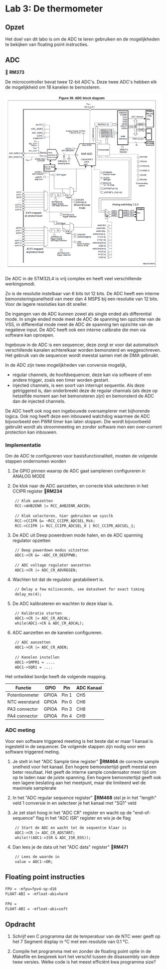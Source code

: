 # Lab 3: De thermometer

## Opzet

Het doel van dit labo is om de ADC te leren gebruiken en de mogelijkheden te bekijken van floating point instructies.

## ADC

📌 **RM373**

De microcontroller bevat twee 12-bit ADC's. Deze twee ADC's hebben elk de mogelijkheid om 18 kanelen te bemosteren.

![ADC blokdiagramma](img/rm_adc.PNG)

De ADC in de STM32L4 is vrij complex en heeft veel verschillende werkingsmodi.

Zo is de resolutie instelbaar van 6 bits tot 12 bits. De ADC heeft een interne bemonsteringssnelheid van meer dan 4 MSPS bij een resolutie van 12 bits. Voor de lagere resoluties kan dit sneller. 

De ingangen van de ADC kunnen zowel als single ended als differential mode. In single ended mode meet de ADC de spanning ten opzichte van de VSS, in differential mode meet de ADC de spanning ten opzichte van de negatieve input. De ADC heeft ook een interne calibratie die men via software kan oproepen. 

Ingebouw in de ADC is een sequencer, deze zorgt er voor dat automatisch verschillende kanalen achterelkaar worden bemonsterd en weggeschreven. Het gebruik van de sequencer wordt meestal samen met de DMA gebruikt.

In de ADC zijn twee mogelijkheden van conversie mogelijk,
* regular channels, de hoofdsequencer, deze kan via software of een andere trigger, zoals een timer worden gestart.
* injected channels, is een soort van interrupt sequentie. Als deze getriggered is, dan onderbreekt deze de regular channals (als deze op hetzelfde moment aan het bemonsteren zijn) en bemonsterd de ADC dan de injected channels. 

De ADC heeft ook nog een ingebouwde oversamplerer met bijhorende logica. Ook nog heeft deze een inbouwed watchdog waarmee de ADC bijvoorbeeld een PWM timer kan laten stoppen. Die wordt bijvoorbeeld gebruikt wordt als stroommeeting en zonder software men een over-current protection kan inbouwen. 

### Implementatie

Om de ADC te configureren voor basisfunctionaliteit, moeten de volgende stappen ondernomen worden

1. De GPIO pinnen waarop de ADC gaat samplenen configureren in ANALOG MODE
2. De klok naar de ADC aanzetten, en correcte klok selecteren in het CCIPR register 📌**RM234**


		// Klok aanzetten
		RCC->AHB2ENR |= RCC_AHB2ENR_ADCEN; 

		// Klok selecteren, hier gebruiken we sysclk
		RCC->CCIPR &= ~RCC_CCIPR_ADCSEL_Msk;
		RCC->CCIPR |= RCC_CCIPR_ADCSEL_0 | RCC_CCIPR_ADCSEL_1;


3. De ADC uit Deep powerdown mode halen, en de ADC spanning regulator opzetten

		// Deep powerdown modus uitzetten
		ADC1->CR &= ~ADC_CR_DEEPPWD;

		// ADC voltage regulator aanzetten
		ADC1->CR |= ADC_CR_ADVREGEN;

4. Wachten tot dat de regulator gestabilieert is.

		// Delay a few miliseconds, see datasheet for exact timing
		delay_ms(4);

5. De ADC kalibrateren en wachten to deze klaar is.

		// Kalibratie starten
		ADC1->CR |= ADC_CR_ADCAL;
		while(ADC1->CR & ADC_CR_ADCAL);

6. ADC aanzetten en de kanelen configureren. 

		// ADC aanzetten
		ADC1->CR |= ADC_CR_ADEN;

		// Kanelen instellen
		ADC1->SMPR1 = ....
		ADC1->SQR1 = ....

Het ontwikkel bordje heeft de volgende mapping. 

| Functie | GPIO | Pin |  ADC Kanaal |
| ------- | ---- | --- | ----------- |
| Potentionmeter | GPIOA | Pin 1 | CH5 |
| NTC weerstand  | GPIOA | Pin 0 | CH6 |
| PA3 connector  | GPIOA | Pin 3 | CH8 |
| PA4  connector | GPIOA | Pin 4 | CH9 |

### ADC meting

Voor een software triggered meeting is het beste dat er maar 1 kanaal is ingesteld in de sequencer. De volgende stappen zijn nodig voor een software triggered meting.

1. Je stelt in het "ADC Sample time register" 📌**RM464** de correcte sample snelheid voor het kanaal. Een hogere bemonstertijd geeft meestal een beter resultaat. Het geeft de interne sample condensator meer tijd om op te laden naar de juiste spanning. Een hogere bemonstertijd geeft ook een lagere beslating aan het meetpunt, maar die limiteerd wel de maximale samplerate
2. In het "ADC regular sequence register" 📌**RM468** stel je in het "length" veld 1 conversie in en selecteer je het kanaal met "SQ1" veld
3. Je zet start hoog in het "ADC CR" register en wacht op de "end-of-sequence" flag in het "ADC ISR" register en wis je de flag

		// Start de ADC en wacht tot de sequentie klaar is
		ADC1->CR |= ADC_CR_ADSTART;
		while(!(ADC1->ISR & ADC_ISR_EOS));

4. Dan lees je de data uit het "ADC data" register" 📌**RM471**

		// Lees de waarde in
		value = ADC1->DR;

## Floating point instructies

    FPU = -mfpu=fpv4-sp-d16
    FLOAT-ABI = -mfloat-abi=hard

    FPU = 
    FLOAT-ABI = -mfloat-abi=soft

## Opdracht

1. Schrijf een C programma dat de temperatuur van de NTC weer geeft op het 7 Segment display in °C met een resolutie van 0.1 °C. 

2. Compile het programma met en zonder de floating point optie in de Makefile en bespreek kort het verschil tussen de disassembly van deze twee versies. Welke code is het meest efficiënt kwa programma size?

